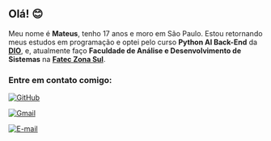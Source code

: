 
## Olá! 😊

Meu nome é **Mateus**, tenho 17 anos e moro em São Paulo. Estou retornando meus estudos em programação e optei pelo curso **Python AI Back-End** da **[DIO](https://www.dio.me/)**, e, atualmente faço **Faculdade de Análise e Desenvolvimento de Sistemas** na **[Fatec Zona Sul](https://fateczonasul.edu.br/)**.

### Entre em contato comigo:

[![GitHub](https://img.shields.io/badge/GitHub-black?style=for-the-badge&logo=github&logoColor=white)](https://github.com/mateusvcsmoura) 

[![Gmail](https://img.shields.io/badge/Gmail-black?style=for-the-badge&logo=gmail&logoColor=white)](mailto:mateusvcsmoura@gmail.com)

[![E-mail](https://img.shields.io/badge/-Email-black?style=for-the-badge&logo=microsoft-outlook&logoColor=white)](mailto:mateus.moura4@fatec.sp.gov.br)

